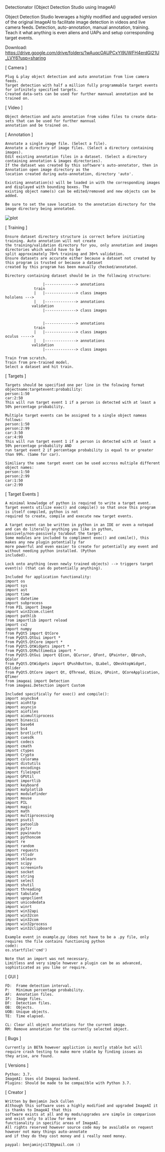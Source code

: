 Detectionator (Object Detection Studio using ImageAI)


Object Detection Studio leverages a highly modified and upgraded version of the original ImageAI to facilitate image
detection in videos and live camera feeds. Detection, auto-annotation, manual annotation, training.
Teach it what anything is even aliens and UAPs and setup corresponding target events.

Download: https://drive.google.com/drive/folders/1wAuqcOAUPCxYI9UWFH4erdGI21U_LVY6?usp=sharing


[ Camera ]

    Plug & play object detection and auto annotation from live camera feeds.
    Target detection with half a million fully programmable target events for infinitely specified targets.
    Created data-sets can be used for further mannual annotation and be trained on.


[ Video ]

    Object detection and auto annotation from video files to create data-sets that can be used for further mannual
    annotation and be trained on.


[ Annotation ]

    Annotate a single image file. (Select a file).
    Annotate a directory of image files. (Select a directory containing images).
    Edit existing annotation files in a dataset. (Select a directory containing annotation & images directories).
    If the dataset was created by this software's auto-annotator, then in Annotation open image directory as the
    location created during auto-annotation, directory 'auto'.

    Existing annotation(s) will be loaded in with the corresponding images and displayed with bounding boxes. The
    existing object name(s) can be edited/removed and new objects can be added.

    Be sure to set the save location to the annotation directory for the image directory being annotated.

![plot](./Detectionator/tree/main/Screenshots/Annotate2.png)


[ Training ]

    Ensure dataset directory structure is correct before initiating training. Auto annotation will not create
    the training/validation directory for you, only annotation and images directories which would have to be
    split approximately 70+% training and 30+% validation.
    Ensure datasets are accurate either because a dataset not created by this program is trusted or because a dataset
    created by this program has been manually checked/annotated.

    Directory containing dataset should be in the following structure:
    
                     |--------------> annotations
                 train
                 |   |--------------> class images
    hololens --->
                 |   |--------------> annotations
                validation
                     |--------------> class images
    
    
                     |--------------> annotations
                 train
                 |   |--------------> class images
    oculus ----->
                 |   |--------------> annotations
                validation
                     |--------------> class images
    
    Train from scratch.
    Train from pre-trained model.
    Select a dataset and hit train.


[ Targets ]

    Targets should be specified one per line in the folowing format objectname:targetevent:probability:
    person:1:50
    car:2:50
    This will run target event 1 if a person is detected with at least a 50% percentage probability.
    
    Multiple target events can be assigned to a single object nameas follows:
    person:1:50
    person:2:99
    car:3:50
    car:4:99
    This will run target event 1 if a person is detected with at least a 50% percentage probability AND
    run target event 2 if percentage probability is equal to or greater than 99%. (Same for car).

    Similiary the same target event can be used accross multiple different object names:
    person:1:50
    person:2:99
    car:1:50
    car:2:99


[ Target Events ]

    A minimal knowledge of python is required to write a target event.
    Target events utilize exec() and compile() so that once this program is itself compiled, python is not
    required to create, compile and execute new target events.

    A target event can be written in python in an IDE or even a notepad and can do literally anything you like in python,
    passively/non-passively to/about the target.
    Some modules are included to compliment exec() and comile(), this makes any new plugin potentially far
    more powerful and even easier to create for potentially any event and without needing python installed. (Python
    included).

    Lock onto anything (even newly trained objects) --> triggers target event(s) (that can do potentially anything).

    Included for application functionality:
    import os
    import sys
    import ast
    import time
    import datetime
    import subprocess
    from PIL import Image
    import win32com.client
    import pathlib
    from importlib import reload
    import cv2
    import numpy
    from PyQt5 import QtCore
    from PyQt5.QtGui import *
    from PyQt5.QtCore import *
    from PyQt5.QtWidgets import *
    from PyQt5.QtMultimedia import *
    from PyQt5.QtGui import QIcon, QCursor, QFont, QPainter, QBrush, QColor
    from PyQt5.QtWidgets import QPushButton, QLabel, QDesktopWidget, QSlider
    from PyQt5.QtCore import Qt, QThread, QSize, QPoint, QCoreApplication, QTimer
    from imageai import Detection
    from imageai.Detection import Custom
    
    Included specifically for exec() and compile():
    import asyncbs4
    import aiohttp
    import asyncio
    import aiofiles
    import aiomultiprocess
    import binascii
    import base64
    import bs4
    import brotlicffi
    import cuesdk
    import codecs
    import cmath
    import ctypes
    import Crypto
    import colorama
    import distutils
    import encodings
    import fileinput
    import GPUtil
    import importlib
    import keyboard
    import matplotlib
    import modulefinder
    import mouse
    import PIL
    import magic
    import math
    import multiprocessing
    import psutil
    import patoolib
    import py7zr
    import pywinauto
    import pythoncom
    import re
    import random
    import requests
    import rtlsdr
    import sklearn
    import scipy
    import screeninfo
    import socket
    import string
    import select
    import shutil
    import threading
    import tabulate
    import upnpclient
    import unicodedata
    import winrt
    import win32api
    import win32con
    import win32com
    import win32process
    import win32clipboard

    Example event in example.py (does not have to be a .py file, only requires the file contains functioning python
    code):
    os.startfile('cmd')

    Note that an import was not necessary.
    Limitless and very simple however a plugin can be as advanced, sophisticated as you like or require.


[ GUI ]

    FD:  Frame detection interval.
    P:   Minimum percentage probability.
    AF:  Annotation files.
    IF:  Image files.
    DF:  Detection files.
    OB:  Objects.
    UOB: Unique objects.
    TE:  Time elapsed.

    CL: Clear all object annotations for the current image.
    RM: Remove annotation for the currently selected object.


[ Bugs ]

    Currently in BETA however appliction is mostly stable but will
    require crash testing to make more stable by finding issues as
    they arise, are found.


[ Versions ]

    Python: 3.7.
    ImageAI: Uses old Imageai backend.
    Plugins: Should be made to be compaitble with Python 3.7.

[ Creator ]

    Written by Benjamin Jack Cullen
    Although this software uses a highly modified and upgraded ImageAI it is thanks to ImageAI that this
    software exists at all and my mods/upgrades are simple in comparison and exist only to allow for more
    functionality in specific areas of ImageAI.
    All rights reserved however source code may be available on request however not many things auto-annotate
    and if they do they cost money and i really need money.

    paypal: benjaminjc173@gmail.com :)
